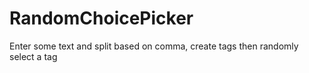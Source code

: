 # RandomChoicePicker
Enter some text and split based on comma, create tags then randomly select a tag
